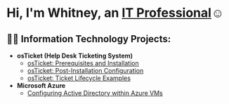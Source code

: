 <h1>Hi, I'm Whitney, an <a href="https://linkedin.com/in/JaneDoe">IT Professional</a>☺</h1>

<h2>👨‍💻 Information Technology Projects:</h2>

- <b>osTicket (Help Desk Ticketing System)</b>
  - [osTicket: Prerequisites and Installation](https://github.com/ws1000/osticket-prereqs)
  - [osTicket: Post-Installation Configuration](https://github.com/ws1000/post-install-config)
  - [osTicket: Ticket Lifecycle Examples](https://github.com/ws1000/ticket-lifecycle)
- <b>Microsoft Azure</b>
  - [Configuring Active Directory within Azure VMs](https://github.com/ws1000/configure-ad)
  

